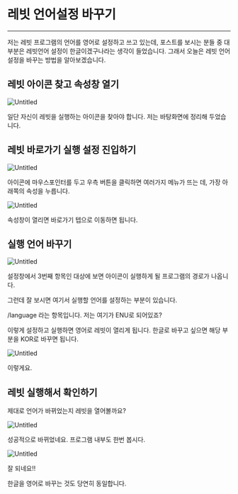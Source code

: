 # 레빗 언어설정 바꾸기

---

저는 레빗 프로그램의 언어를 영어로 설정하고 쓰고 있는데, 포스트를 보시는 분들 중 대부분은 레빗언어 설정이 한글이겠구나라는 생각이 들었습니다. 그래서 오늘은 레빗 언어 설정을 바꾸는 방법을 알아보겠습니다.

## 레빗 아이콘 찾고 속성창 열기

![Untitled](%E1%84%85%E1%85%A6%E1%84%87%E1%85%B5%E1%86%BA%20%E1%84%8B%E1%85%A5%E1%86%AB%E1%84%8B%E1%85%A5%E1%84%89%E1%85%A5%E1%86%AF%E1%84%8C%E1%85%A5%E1%86%BC%20%E1%84%87%E1%85%A1%E1%84%81%E1%85%AE%E1%84%80%E1%85%B5%202ddb777e637241cdb62e05d7c1ae7974/Untitled.png)

일단 자신이 레빗을 실행하는 아이콘을 찾아야 합니다. 저는 바탕화면에 정리해 두었습니다.

## 레빗 바로가기 실행 설정 진입하기

![Untitled](%E1%84%85%E1%85%A6%E1%84%87%E1%85%B5%E1%86%BA%20%E1%84%8B%E1%85%A5%E1%86%AB%E1%84%8B%E1%85%A5%E1%84%89%E1%85%A5%E1%86%AF%E1%84%8C%E1%85%A5%E1%86%BC%20%E1%84%87%E1%85%A1%E1%84%81%E1%85%AE%E1%84%80%E1%85%B5%202ddb777e637241cdb62e05d7c1ae7974/Untitled%201.png)

아이콘에 마우스포인터를 두고 우측 버튼을 클릭하면 여러가지 메뉴가 뜨는 데, 가장 아래쪽의 속성을 누릅니다.

![Untitled](%E1%84%85%E1%85%A6%E1%84%87%E1%85%B5%E1%86%BA%20%E1%84%8B%E1%85%A5%E1%86%AB%E1%84%8B%E1%85%A5%E1%84%89%E1%85%A5%E1%86%AF%E1%84%8C%E1%85%A5%E1%86%BC%20%E1%84%87%E1%85%A1%E1%84%81%E1%85%AE%E1%84%80%E1%85%B5%202ddb777e637241cdb62e05d7c1ae7974/Untitled%202.png)

속성창이 열리면 바로가기 텝으로 이동하면 됩니다.

## 실행 언어 바꾸기

![Untitled](%E1%84%85%E1%85%A6%E1%84%87%E1%85%B5%E1%86%BA%20%E1%84%8B%E1%85%A5%E1%86%AB%E1%84%8B%E1%85%A5%E1%84%89%E1%85%A5%E1%86%AF%E1%84%8C%E1%85%A5%E1%86%BC%20%E1%84%87%E1%85%A1%E1%84%81%E1%85%AE%E1%84%80%E1%85%B5%202ddb777e637241cdb62e05d7c1ae7974/Untitled%203.png)

설정창에서 3번째 항목인 대상에 보면 아이콘이 실행하게 될 프로그램의 경로가 나옵니다.

그런데 잘 보시면 여기서 실행할 언어를 설정하는 부분이 있습니다.

/language 라는 항목입니다. 저는 여기가 ENU로 되어있죠?

이렇게 설정하고 실행하면 영어로 레빗이 열리게 됩니다. 한글로 바꾸고 싶으면 해당 부분을 KOR로 바꾸면 됩니다.

![Untitled](%E1%84%85%E1%85%A6%E1%84%87%E1%85%B5%E1%86%BA%20%E1%84%8B%E1%85%A5%E1%86%AB%E1%84%8B%E1%85%A5%E1%84%89%E1%85%A5%E1%86%AF%E1%84%8C%E1%85%A5%E1%86%BC%20%E1%84%87%E1%85%A1%E1%84%81%E1%85%AE%E1%84%80%E1%85%B5%202ddb777e637241cdb62e05d7c1ae7974/Untitled%204.png)

이렇게요.

## 레빗 실행해서 확인하기

제대로 언어가  바뀌었는지 레빗을 열어볼까요?

![Untitled](%E1%84%85%E1%85%A6%E1%84%87%E1%85%B5%E1%86%BA%20%E1%84%8B%E1%85%A5%E1%86%AB%E1%84%8B%E1%85%A5%E1%84%89%E1%85%A5%E1%86%AF%E1%84%8C%E1%85%A5%E1%86%BC%20%E1%84%87%E1%85%A1%E1%84%81%E1%85%AE%E1%84%80%E1%85%B5%202ddb777e637241cdb62e05d7c1ae7974/Untitled%205.png)

성공적으로 바뀌었네요. 프로그램 내부도 한번 봅시다.

![Untitled](%E1%84%85%E1%85%A6%E1%84%87%E1%85%B5%E1%86%BA%20%E1%84%8B%E1%85%A5%E1%86%AB%E1%84%8B%E1%85%A5%E1%84%89%E1%85%A5%E1%86%AF%E1%84%8C%E1%85%A5%E1%86%BC%20%E1%84%87%E1%85%A1%E1%84%81%E1%85%AE%E1%84%80%E1%85%B5%202ddb777e637241cdb62e05d7c1ae7974/Untitled%206.png)

잘 되네요!!

한글을 영어로 바꾸는 것도 당연히 동일합니다.